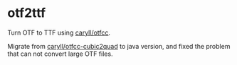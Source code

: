 # otf2ttf
Turn OTF to TTF using [caryll/otfcc](https://github.com/caryll/otfcc "caryll/otfcc").

Migrate from [caryll/otfcc-cubic2quad](https://github.com/caryll/otfcc-cubic2quad "caryll/otfcc-cubic2quad") to java version, and fixed the problem that can not convert large OTF files.
